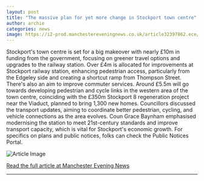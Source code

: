 ```yaml
---
layout: post
title: "The massive plan for yet more change in Stockport town centre"
author: archie
categories: news
image: https://i2-prod.manchestereveningnews.co.uk/article32397862.ece/ALTERNATES/s1200/0_JS336049898-2.jpg
---
```

Stockport's town centre is set for a big makeover with nearly £10m in funding from the government, focusing on greener travel options and upgrades to the railway station. Over £4m is allocated for improvements at Stockport railway station, enhancing pedestrian access, particularly from the Edgeley side and creating a shortcut ramp from Thompson Street. There's also an aim to improve commuter services. Around £5.5m will go towards developing pedestrian and cycle links in the western area of the town centre, coinciding with the £350m Stockport 8 regeneration project near the Viaduct, planned to bring 1,300 new homes. Councillors discussed the transport updates, aiming to coordinate better pedestrian, cycling, and vehicle connections as the area evolves. Coun Grace Baynham emphasised modernising the station to meet 21st-century standards and improve transport capacity, which is vital for Stockport's economic growth. For specifics on plans and public notices, folks can check the Public Notices Portal.

![Article Image](https://i2-prod.manchestereveningnews.co.uk/article32397862.ece/ALTERNATES/s1200/0_JS336049898-2.jpg)

[Read the full article at Manchester Evening News](https://www.manchestereveningnews.co.uk/news/greater-manchester-news/massive-plan-yet-more-change-32397824)

---
